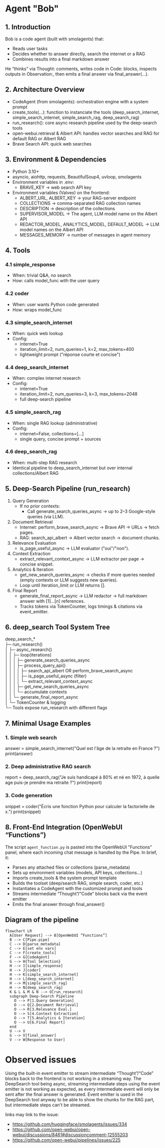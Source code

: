 # Agent "Bob"

## 1. Introduction

Bob is a code agent (built with smolagents) that:  
- Reads user tasks
- Decides whether to answer directly, search the internet or a RAG
- Combines results into a final markdown answer

He “thinks” via Thought: comments, writes code in Code: blocks, inspects outputs in Observation:, then emits a final answer via final_answer(...).

## 2. Architecture Overview

- CodeAgent (from smolagents): orchestration engine with a system prompt
- create_tools(...): function to instanciate the tools (deep_search_internet, simple_search_internet, simple_search_rag, deep_search_rag)
- run_research(): core async research pipeline used by the deep-search tools
- open-webui.retrieval & Albert API: handles vector searches and RAG for default RAG or Albert RAG
- Brave Search API: quick web searches

## 3. Environment & Dependencies

- Python 3.10+
- asyncio, aiohttp, requests, BeautifulSoup4, uvloop, smolagents
- Environment variables in .env:
  - BRAVE_KEY → web search API key
- Environment variables (Valves) on the frontend:
  - ALBERT_URL, ALBERT_KEY → your RAG-server endpoint
  - COLLECTIONS → comma-separated RAG collection names
  - DESCRIPTION → description of the collections
  - SUPERVISOR_MODEL → The agent, LLM model name on the Albert API
  - REDACTOR_MODEL, ANALYTICS_MODEL, DEFAULT_MODEL → LLM model names on the Albert API
  - MESSAGES_MEMORY → number of messages in agent memory

## 4. Tools

### 4.1 simple_response

- When: trivial Q&A, no search
- How: calls model_func with the user query

### 4.2 coder

- When: user wants Python code generated
- How: wraps model_func

### 4.3 simple_search_internet

- When: quick web lookup
- Config:
  - internet=True
  - iteration_limit=2, num_queries=1, k=2, max_tokens=400
  - lightweight prompt ("réponse courte et concise")

### 4.4 deep_search_internet

- When: complex internet research
- Config:
  - internet=True
  - iteration_limit=2, num_queries=3, k=3, max_tokens=2048
  - full deep-search pipeline

### 4.5 simple_search_rag

- When: single RAG lookup (administrative)
- Config:
  - internet=False, collections=[…]
  - single query, concise prompt + sources

### 4.6 deep_search_rag

- When: multi-step RAG research
- Identical pipeline to deep_search_internet but over internal collections/Albert RAG

## 5. Deep-Search Pipeline (run_research)

1. Query Generation
   - If no prior contexts:
     - Call generate_search_queries_async → up to 2–3 Google-style queries (via LLM).
2. Document Retrieval
   - Internet: perform_brave_search_async → Brave API → URLs → fetch pages.
   - RAG: search_api_albert → Albert vector search → document chunks.
3. Relevance Evaluation
   - is_page_useful_async → LLM evaluator ("oui"/"non").
4. Context Extraction
   - extract_relevant_context_async → LLM extractor per page → concise snippet.
5. Analytics & Iteration
   - get_new_search_queries_async → checks if more queries needed (empty contexts or LLM suggests new queries).
   - Loop until iteration_limit or LLM returns [].
6. Final Report
   - generate_final_report_async → LLM redactor → full markdown answer with [1]…[n] references.
   - Tracks tokens via TokenCounter, logs timings & citations via event_emitter.

## 6. deep_search Tool System Tree

deep_search_*  
├─ run_research()  
│   ├─ async_research()  
│   │   ├─ loop(iterations)  
│   │   │   ├─ generate_search_queries_async  
│   │   │   ├─ process_query_api()  
│   │   │   │   ├─ search_api_albert OR perform_brave_search_async  
│   │   │   │   ├─ is_page_useful_async (filter)  
│   │   │   │   └─ extract_relevant_context_async  
│   │   │   ├─ get_new_search_queries_async  
│   │   │   └─ accumulate contexts  
│   │   └─ generate_final_report_async  
│   └─ TokenCounter & logging  
└─ Tools expose run_research with different flags  

## 7. Minimal Usage Examples

### 1. Simple web search
answer = simple_search_internet("Quel est l'âge de la retraite en France ?")
print(answer)

### 2. Deep administrative RAG search
report = deep_search_rag("Je suis handicapé à 80% et né en 1972, à quelle age puis-je prendre ma retraite ?")
print(report)

### 3. Code generation
snippet = coder("Écris une fonction Python pour calculer la factorielle de x.")
print(snippet)

## 8. Front-End Integration (OpenWebUI “Functions”)

The script `agent_function.py` is pasted into the OpenWebUI "Functions" panel, where each incoming chat message is handled by the Pipe. In brief, it:

- Parses any attached files or collections (parse_metadata)
- Sets up environment variables (models, API keys, collections…)
- Imports create_tools & the system prompt template
- Builds the toolset (deep/search RAG, simple search, coder, etc.)
- Instantiates a CodeAgent with the customized prompt and tools
- Streams intermediate “Thought”/“Code” blocks back via the event emitter
- Emits the final answer through final_answer()

## Diagram of the pipeline

```mermaid
flowchart LR
  A[User Request] --> B[OpenWebUI “Functions”]
  B --> C[Pipe.pipe]
  C --> D[parse_metadata]
  C --> E[set env vars]
  C --> F[create_tools]
  F --> G[CodeAgent]
  G --> H{Tool Selection}
  H --> I[simple_response]
  H --> J[coder]
  H --> K[simple_search_internet]
  H --> L[deep_search_internet]
  H --> M[simple_search_rag]
  H --> N[deep_search_rag]
  K & L & M & N --> O[run_research]
  subgraph Deep-Search Pipeline
    O --> P[1.Query Generation]
    O --> Q[2.Document Retrieval]
    O --> R[3.Relevance Eval.]
    O --> S[4.Context Extraction]
    O --> T[5.Analytics & Iteration]
    O --> U[6.Final Report]
  end
  U --> V
  G --> V[final_answer]
  V --> W[Response to User]
```

# Observed issues

Using the built-in event emitter to stream intermediate “Thought”/“Code” blocks back to the frontend is not working in a streaming way. 
The DeepSearch tool being async, streaming intermediate steps using the event emitter is not working as expected, as every intermediate event will only be sent after the final answer is generated. 
Event emitter is used in the DeepSearch tool anyway to be able to show the chunks for the RAG part, but intermediate steps can't be streamed.

links may link to the issue: 
- https://github.com/huggingface/smolagents/issues/334
- https://github.com/open-webui/open-webui/discussions/8461#discussioncomment-12555203
- https://github.com/open-webui/pipelines/issues/225
